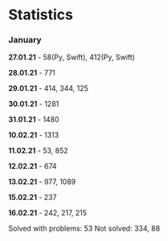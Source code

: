 # Statistics

### January

**27.01.21** - 58(Py, Swift), 412(Py, Swift)

**28.01.21** - 771

**29.01.21** - 414, 344, 125

**30.01.21** - 1281

**31.01.21** - 1480

**10.02.21** - 1313

**11.02.21** - 53, 852

**12.02.21** - 674

**13.02.21** - 977, 1089

**15.02.21** - 237

**16.02.21** - 242, 217, 215

Solved with problems: 53
Not solved: 334, 88